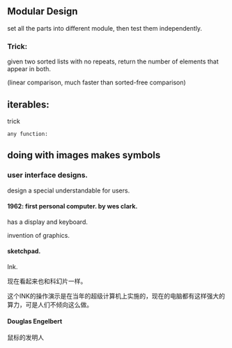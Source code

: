 ## Modular Design
set all the parts into different module, then test them independently.

### Trick:
given two sorted lists with no repeats, return the number of elements that appear in both.

(linear comparison, much faster than sorted-free comparison)

## iterables:
trick
```
any function:
```
## doing with images makes symbols
### user interface designs.
design a special understandable for users.

#### 1962: first personal computer. by wes clark.
has a display and keyboard.

invention of graphics.

#### sketchpad.
Ink.

现在看起来也和科幻片一样。

这个INK的操作演示是在当年的超级计算机上实施的，现在的电脑都有这样强大的算力，可是人们不倾向这么做。
#### Douglas Engelbert
鼠标的发明人


